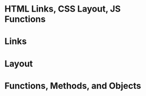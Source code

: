 # HTML Links, CSS Layout, JS Functions  

# Links  

# Layout  

# Functions, Methods, and Objects  


